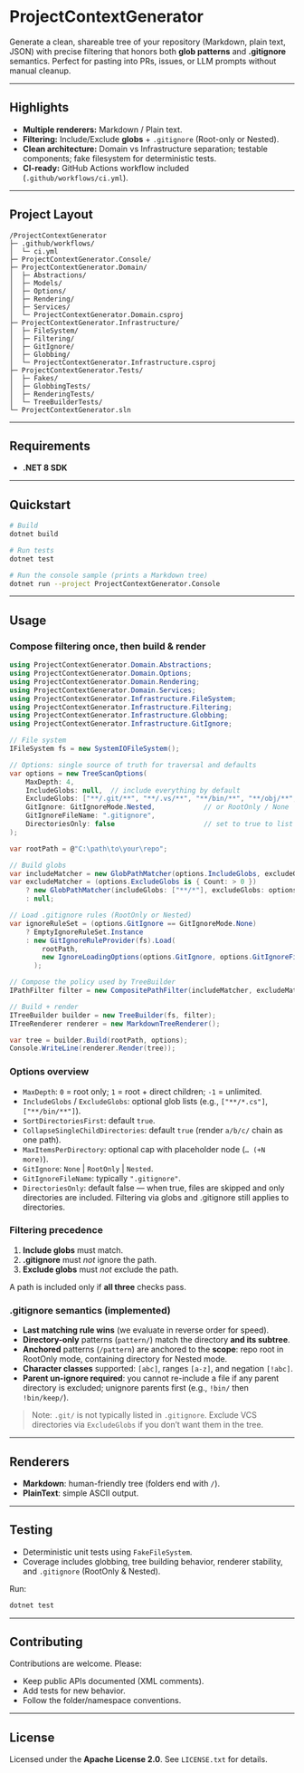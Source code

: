 # ProjectContextGenerator

Generate a clean, shareable tree of your repository (Markdown, plain text, JSON) with precise filtering that honors both **glob patterns** and **.gitignore** semantics. Perfect for pasting into PRs, issues, or LLM prompts without manual cleanup.

---

## Highlights

- **Multiple renderers:** Markdown / Plain text.
- **Filtering:** Include/Exclude **globs** + `.gitignore` (Root-only or Nested).
- **Clean architecture:** Domain vs Infrastructure separation; testable components; fake filesystem for deterministic tests.
- **CI-ready:** GitHub Actions workflow included (`.github/workflows/ci.yml`).

---

## Project Layout

```
/ProjectContextGenerator
├─ .github/workflows/
│  └─ ci.yml
├─ ProjectContextGenerator.Console/
├─ ProjectContextGenerator.Domain/
│  ├─ Abstractions/
│  ├─ Models/
│  ├─ Options/
│  ├─ Rendering/
│  ├─ Services/
│  └─ ProjectContextGenerator.Domain.csproj
├─ ProjectContextGenerator.Infrastructure/
│  ├─ FileSystem/
│  ├─ Filtering/
│  ├─ GitIgnore/
│  ├─ Globbing/
│  └─ ProjectContextGenerator.Infrastructure.csproj
├─ ProjectContextGenerator.Tests/
│  ├─ Fakes/
│  ├─ GlobbingTests/
│  ├─ RenderingTests/
│  └─ TreeBuilderTests/
└─ ProjectContextGenerator.sln
```

---

## Requirements

- **.NET 8 SDK**

---

## Quickstart

```bash
# Build
dotnet build

# Run tests
dotnet test

# Run the console sample (prints a Markdown tree)
dotnet run --project ProjectContextGenerator.Console
```

---

## Usage

### Compose filtering once, then build & render

```csharp
using ProjectContextGenerator.Domain.Abstractions;
using ProjectContextGenerator.Domain.Options;
using ProjectContextGenerator.Domain.Rendering;
using ProjectContextGenerator.Domain.Services;
using ProjectContextGenerator.Infrastructure.FileSystem;
using ProjectContextGenerator.Infrastructure.Filtering;
using ProjectContextGenerator.Infrastructure.Globbing;
using ProjectContextGenerator.Infrastructure.GitIgnore;

// File system
IFileSystem fs = new SystemIOFileSystem();

// Options: single source of truth for traversal and defaults
var options = new TreeScanOptions(
    MaxDepth: 4,
    IncludeGlobs: null,  // include everything by default
    ExcludeGlobs: ["**/.git/**", "**/.vs/**", "**/bin/**", "**/obj/**", "**/node_modules/**"],
    GitIgnore: GitIgnoreMode.Nested,            // or RootOnly / None
    GitIgnoreFileName: ".gitignore",
    DirectoriesOnly: false                      // set to true to list directories only
);

var rootPath = @"C:\path\to\your\repo";

// Build globs
var includeMatcher = new GlobPathMatcher(options.IncludeGlobs, excludeGlobs: null);
var excludeMatcher = (options.ExcludeGlobs is { Count: > 0 })
    ? new GlobPathMatcher(includeGlobs: ["**/*"], excludeGlobs: options.ExcludeGlobs)
    : null;

// Load .gitignore rules (RootOnly or Nested)
var ignoreRuleSet = (options.GitIgnore == GitIgnoreMode.None)
    ? EmptyIgnoreRuleSet.Instance
    : new GitIgnoreRuleProvider(fs).Load(
        rootPath,
        new IgnoreLoadingOptions(options.GitIgnore, options.GitIgnoreFileName ?? ".gitignore")
      );

// Compose the policy used by TreeBuilder
IPathFilter filter = new CompositePathFilter(includeMatcher, excludeMatcher, ignoreRuleSet);

// Build + render
ITreeBuilder builder = new TreeBuilder(fs, filter);
ITreeRenderer renderer = new MarkdownTreeRenderer();

var tree = builder.Build(rootPath, options);
Console.WriteLine(renderer.Render(tree));
```

### Options overview

- `MaxDepth`: `0` = root only; `1` = root + direct children; `-1` = unlimited.
- `IncludeGlobs` / `ExcludeGlobs`: optional glob lists (e.g., `["**/*.cs"]`, `["**/bin/**"]`).
- `SortDirectoriesFirst`: default `true`.
- `CollapseSingleChildDirectories`: default `true` (render `a/b/c/` chain as one path).
- `MaxItemsPerDirectory`: optional cap with placeholder node (`… (+N more)`).
- `GitIgnore`: `None` | `RootOnly` | `Nested`.
- `GitIgnoreFileName`: typically `".gitignore"`.
- `DirectoriesOnly`: default false — when true, files are skipped and only directories are included. Filtering via globs and .gitignore still applies to directories.

### Filtering precedence

1. **Include globs** must match.  
2. **.gitignore** must *not* ignore the path.  
3. **Exclude globs** must *not* exclude the path.  

A path is included only if **all three** checks pass.

### .gitignore semantics (implemented)

- **Last matching rule wins** (we evaluate in reverse order for speed).
- **Directory-only** patterns (`pattern/`) match the directory **and its subtree**.
- **Anchored** patterns (`/pattern`) are anchored to the **scope**: repo root in RootOnly mode, containing directory for Nested mode.
- **Character classes** supported: `[abc]`, ranges `[a-z]`, and negation `[!abc]`.
- **Parent un-ignore required**: you cannot re-include a file if any parent directory is excluded; unignore parents first (e.g., `!bin/` then `!bin/keep/`).

> Note: `.git/` is not typically listed in `.gitignore`. Exclude VCS directories via `ExcludeGlobs` if you don’t want them in the tree.

---

## Renderers

- **Markdown**: human-friendly tree (folders end with `/`).
- **PlainText**: simple ASCII output.

---

## Testing

- Deterministic unit tests using `FakeFileSystem`.
- Coverage includes globbing, tree building behavior, renderer stability, and `.gitignore` (RootOnly & Nested).

Run:
```bash
dotnet test
```

---

## Contributing

Contributions are welcome. Please:
- Keep public APIs documented (XML comments).
- Add tests for new behavior.
- Follow the folder/namespace conventions.

---

## License

Licensed under the **Apache License 2.0**. See `LICENSE.txt` for details.
